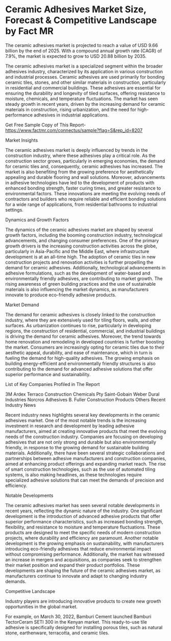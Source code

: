 # Ceramic Adhesives Market Size, Forecast & Competitive Landscape by Fact MR
The ceramic adhesives market is projected to reach a value of USD 9.66 billion by the end of 2025. With a compound annual growth rate (CAGR) of 7.9%, the market is expected to grow to USD 20.88 billion by 2035.

The ceramic adhesives market is a specialized segment within the broader adhesives industry, characterized by its application in various construction and industrial processes. Ceramic adhesives are used primarily for bonding ceramic tiles, stones, and other similar materials in construction, particularly in residential and commercial buildings. These adhesives are essential for ensuring the durability and longevity of tiled surfaces, offering resistance to moisture, chemicals, and temperature fluctuations. The market has seen steady growth in recent years, driven by the increasing demand for ceramic materials in construction, rising urbanization, and the need for high-performance adhesives in industrial applications.

Get Free Sample Copy of This Report-https://www.factmr.com/connectus/sample?flag=S&rep_id=8207

Market Insights

The ceramic adhesives market is deeply influenced by trends in the construction industry, where these adhesives play a critical role. As the construction sector grows, particularly in emerging economies, the demand for ceramic tiles and, consequently, ceramic adhesives has increased. The market is also benefiting from the growing preference for aesthetically appealing and durable flooring and wall solutions. Moreover, advancements in adhesive technologies have led to the development of products with enhanced bonding strength, faster curing times, and greater resistance to environmental factors. These innovations are meeting the evolving needs of contractors and builders who require reliable and efficient bonding solutions for a wide range of applications, from residential bathrooms to industrial settings.

Dynamics and Growth Factors

The dynamics of the ceramic adhesives market are shaped by several growth factors, including the booming construction industry, technological advancements, and changing consumer preferences. One of the primary growth drivers is the increasing construction activities across the globe, particularly in Asia-Pacific and the Middle East, where infrastructure development is at an all-time high. The adoption of ceramic tiles in new construction projects and renovation activities is further propelling the demand for ceramic adhesives. Additionally, technological advancements in adhesive formulations, such as the development of water-based and environmentally friendly adhesives, are contributing to market growth. The rising awareness of green building practices and the use of sustainable materials is also influencing the market dynamics, as manufacturers innovate to produce eco-friendly adhesive products.

Market Demand

The demand for ceramic adhesives is closely linked to the construction industry, where they are extensively used for tiling floors, walls, and other surfaces. As urbanization continues to rise, particularly in developing regions, the construction of residential, commercial, and industrial buildings is driving the demand for ceramic adhesives. Moreover, the trend towards home renovation and remodeling in developed countries is further boosting the market. Consumers are increasingly opting for ceramic tiles due to their aesthetic appeal, durability, and ease of maintenance, which in turn is fueling the demand for high-quality adhesives. The growing emphasis on building energy-efficient and environmentally friendly structures is also contributing to the demand for advanced adhesive solutions that offer superior performance and sustainability.

List of Key Companies Profiled in The Report

3M
Ardex
Terraco
Construction Chemicals Pty
Saint-Gobain Weber
Dural Industries
Norcros Adhesives
B. Fuller Construction Products
Others
Recent Industry News

Recent industry news highlights several key developments in the ceramic adhesives market. One of the most notable trends is the increasing investment in research and development by leading adhesive manufacturers, aimed at creating innovative products that meet the evolving needs of the construction industry. Companies are focusing on developing adhesives that are not only strong and durable but also environmentally friendly, in response to the growing demand for sustainable building materials. Additionally, there have been several strategic collaborations and partnerships between adhesive manufacturers and construction companies, aimed at enhancing product offerings and expanding market reach. The rise of smart construction technologies, such as the use of automated tiling systems, is also making headlines, as these technologies require specialized adhesive solutions that can meet the demands of precision and efficiency.

Notable Developments

The ceramic adhesives market has seen several notable developments in recent years, reflecting the dynamic nature of the industry. One significant development is the introduction of advanced adhesive products that offer superior performance characteristics, such as increased bonding strength, flexibility, and resistance to moisture and temperature fluctuations. These products are designed to meet the specific needs of modern construction projects, where durability and efficiency are paramount. Another notable development is the growing emphasis on sustainability, with manufacturers introducing eco-friendly adhesives that reduce environmental impact without compromising performance. Additionally, the market has witnessed an increase in mergers and acquisitions, as companies seek to strengthen their market position and expand their product portfolios. These developments are shaping the future of the ceramic adhesives market, as manufacturers continue to innovate and adapt to changing industry demands.

Competitive Landscape

Industry players are introducing innovative products to create new growth opportunities in the global market.

For example, on March 30, 2022, Bamburi Cement launched Bamburi TectorCeram SETI 300 in the Kenyan market. This ready-to-use tile adhesive is specifically designed for installing porous tiles, such as natural stone, earthenware, terracotta, and ceramic tiles.
